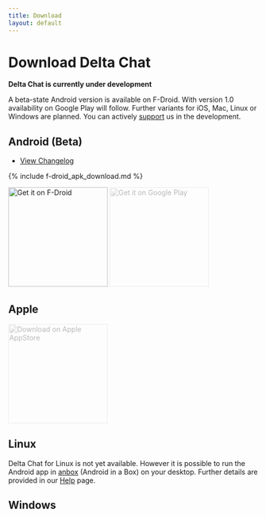 ```yaml
---
title: Download
layout: default
---
```


# Download Delta Chat

**Delta Chat is currently under development**

A beta-state Android version is available on F-Droid. With version 1.0 availability on Google Play will follow. 
Further variants for iOS, Mac, Linux or Windows are planned.
You can actively [support](support) us in the development.


## Android (Beta)

* [View Changelog](../en/changelog)

{% include f-droid_apk_download.md %}

[<img src="../assets/home/get-it-on-fdroid.png" alt="Get it on F-Droid" width="200" />](https://f-droid.org/app/com.b44t.messenger)
<img src="../assets/home/get-it-on-gplay.png" alt="Get it on Google Play" width="200" style="filter: opacity(.3) grayscale(100%);" />

## Apple

<img src="../assets/home/get-it-on-ios.png" alt="Download on Apple AppStore" width="200" style="filter: opacity(.3) grayscale(100%);" />

## Linux

Delta Chat for Linux is not yet available. However it is possible to run the Android app in [anbox](https://anbox.io) (Android in a Box) on your desktop.
Further details are provided in our [Help](help#multiclient) page.

## Windows


